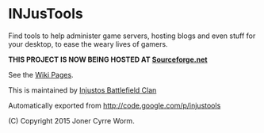 # INJusTools
Find tools to help administer game servers, hosting blogs and even stuff for your desktop, to ease the weary lives of gamers.

**THIS PROJECT IS NOW BEING HOSTED AT [Sourceforge.net](http://injustools.sourceforge.net)**

See the [Wiki Pages](../../tree/wiki).

This is maintained by [Injustos Battlefield Clan](http://www.injustos.net)

Automatically exported from http://code.google.com/p/injustools

(C) Copyright 2015 Joner Cyrre Worm.
